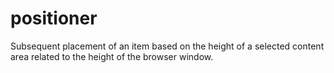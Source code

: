 # positioner
Subsequent placement of an item based on the height of a selected content area related to the height of the browser window.
